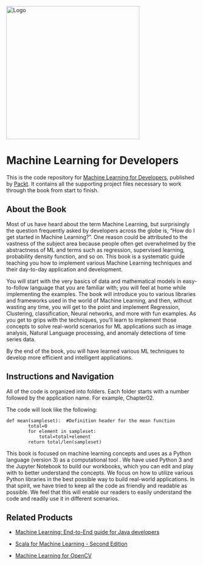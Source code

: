 <p><img src="../assets/a.png" alt="Logo" width="350px"></p>

# Machine Learning for Developers
This is the code repository for [Machine Learning for Developers](https://www.packtpub.com/big-data-and-business-intelligence/machine-learning-developers?utm_source=github&utm_medium=repository&utm_campaign=9781786469878), published by [Packt](https://www.packtpub.com/?utm_source=github). It contains all the supporting project files necessary to work through the book from start to finish.
## About the Book
Most of us have heard about the term Machine Learning, but surprisingly the question frequently asked by developers across the globe is, “How do I get started in Machine Learning?”. One reason could be attributed to the vastness of the subject area because people often get overwhelmed by the abstractness of ML and terms such as regression, supervised learning, probability density function, and so on. This book is a systematic guide teaching you how to implement various Machine Learning techniques and their day-to-day application and development.

You will start with the very basics of data and mathematical models in easy-to-follow language that you are familiar with; you will feel at home while implementing the examples. The book will introduce you to various libraries and frameworks used in the world of Machine Learning, and then, without wasting any time, you will get to the point and implement Regression, Clustering, classification, Neural networks, and more with fun examples. As you get to grips with the techniques, you’ll learn to implement those concepts to solve real-world scenarios for ML applications such as image analysis, Natural Language processing, and anomaly detections of time series data.

By the end of the book, you will have learned various ML techniques to develop more efficient and intelligent applications.

## Instructions and Navigation
All of the code is organized into folders. Each folder starts with a number followed by the application name. For example, Chapter02.



The code will look like the following:
```
def mean(sampleset):  #Definition header for the mean function 
        total=0 
        for element in sampleset: 
            total=total+element 
        return total/len(sampleset)         
```

This book is focused on machine learning concepts and uses as a Python language (version 3) as a computational tool . We have used Python 3 and the Jupyter Notebook to build our workbooks, which you can edit and play with to better understand the concepts. We focus on how to utilize various Python libraries in the best possible way to build real-world applications. In that spirit, we have tried to keep all the code as friendly and readable as possible. We feel that this will enable our readers to easily understand the code and readily use it in different scenarios.

## Related Products
* [Machine Learning: End-to-End guide for Java developers](https://www.packtpub.com/big-data-and-business-intelligence/machine-learning-end-end-guide-java-developers?utm_source=github&utm_medium=repository&utm_campaign=9781788622219)

* [Scala for Machine Learning - Second Edition](https://www.packtpub.com/big-data-and-business-intelligence/scala-machine-learning-second-edition?utm_source=github&utm_medium=repository&utm_campaign=9781787122383)

* [Machine Learning for OpenCV](https://www.packtpub.com/big-data-and-business-intelligence/machine-learning-opencv?utm_source=github&utm_medium=repository&utm_campaign=9781783980284)
